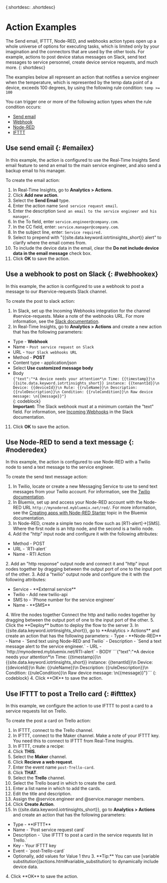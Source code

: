 {:shortdesc: .shortdesc}

# Action Examples

The Send email, IFTTT, Node-RED, and webhooks action types open up a whole universe of options for executing tasks, which is limited only by your imagination and the connectors that are used by the other tools. For example, actions to post device status messages on Slack, send text messages to service personnel, create device service requests, and much more.
{: shortdesc}

The examples below all represent an action that notifies a service engineer when the temperature, which is represented by the temp data point of a device, exceeds 100 degrees, by using the following rule condition:
`temp >= 100`

You can trigger one or more of the following action types when the rule condition occurs:  
 - [Send email](#emailex "Send email")
 - [Webhook](#webhookex "Webhook")
 - [Node-RED](#noderedex "Node-RED")
 - [IFTTT](#iftttex "IFTTT")

## Use send email {: #emailex}
In this example, the action is configured to use the Real-Time Insights Send email feature to send an email to the main service engineer, and also send a backup email to his manager.

To create the email action:
1. In Real-Time Insights, go to **Analytics > Actions**.
2. Click **Add new action**.
3. Select the **Send Email** type.
4. Enter the action name `Send service request email`.
5. Enter the description `Send an email to the service engineer and his manager`.
6. In the To field, enter `service.engineer@company.com`.
7. In the CC field, enter: `service.manager@company.com`.
8. In the subject line, enter: `Service required.`
9. Select to prepend with "{{site.data.keyword.iotrtinsights_short}} alert" to clarify where the email comes from.
10. To include the device data in the email, clear the **Do not include device data in the email message** check box.
11. Click **OK** to save the action.  




## Use a webhook to post on Slack {: #webhookex}

In this example, the action is configured to use a webhook to post a message to our #service-requests Slack channel.

To create the post to slack action:
1. In Slack, set up the Incoming Webhooks integration for the channel #service-requests. Make a note of the webhooks URL. For more information, see the [Slack documentation](https://api.slack.com/incoming-webhooks).
2. In Real-Time Insights, go to **Analytics > Actions** and create a new action that has the following parameters:
 - Type - **Webhook**
 - Name - `Post service request on Slack`
 - URL - `Your Slack webhooks URL`
 - Method - **POST**
 - Content type - application/json
 - Select **Use customized message body**
 - Body  
 ```{"text":"*A device needs your attention*\n Time: {{timestamp}}\n {{site.data.keyword.iotrtinsights_short}} instance: {{tenantId}}\n Device: {{deviceId}}\n Rule: {{ruleName}}\n Description: {{ruleDescription}}\n Condition: {{ruleCondition}}\n Raw device message: \n{{message}}"}```  
 {: codeblock}  
 **Important:** The Slack webhook must at a minimum contain the "text" field. For information, see [Incoming Webhooks](https://api.slack.com/incoming-webhooks "Slack documentation") in the Slack documentation.
11. Click **OK** to save the action.

## Use Node-RED to send a text message {: #noderedex}

In this example, the action is configured to use Node-RED with a Twilio node to send a text message to the service engineer.

To create the send text message action:
1. In Twilio, locate or create a new Messaging Service to use to send text messages from your Twilio account. For information, see the [Twilio documentation](https://www.twilio.com/help).
1. In Bluemix, set up and access your Node-RED account with the Node-RED URL `http://mynodered.mybluemix.net/red/`. For more information, see the [Creating apps with Node-RED Starter](https://www.ng.bluemix.net/docs/starters/Node-RED/nodered.html) topic in the Bluemix documentation.
2. In Node-RED, create a simple two node flow such as [RTI-alert]->[SMS].  
Where the first node is an http node, and the second is a twilio node.
 1. Add the "http" input node and configure it with the following attributes:
  <ul>
  <li>Method - POST</li>
  <li>URL - `RTI-alert`</li>
  <li>Name - RTI Action</li>
  </ul>
  2. Add an "http response" output node and connect it and "http" input nodes together by dragging between the output port of one to the input port of the other.
  3. Add a "twilio" output node and configure the it with the following attributes:
  <ul>
  <li>Service - **External service**</li>
  <li>Twilio - Add new twilio-api</li>
  <li>SMS to - `Phone number for the service engineer`</li>
  <li>Name - **SMS**</li>
  </ul>
  4. Wire the nodes together  
  Connect the http and twilio nodes together by dragging between the output port of one to the input port of the other.
  5. Click the **Deploy** button to deploy the flow to the server
3. In {{site.data.keyword.iotrtinsights_short}}, go to **Analytics > Actions** and create an action that has the following parameters:
 - Type - **Node-RED**
 - Name - `Send text using Node-RED and Twilio`
 - Description - `Send a text message alert to the service engineer.`
 - URL - `http://mynodered.mybluemix.net/RTI-alert`
 - BODY   
 ```{"text":"*A device needs your attention*\n Time: {{timestamp}}\n {{site.data.keyword.iotrtinsights_short}} instance: {{tenantId}}\n Device: {{deviceId}}\n Rule: {{ruleName}}\n Description: {{ruleDescription}}\n Condition: {{ruleCondition}}\n Raw device message: \n{{message}}"}```  
 {: codeblock}
4. Click **OK** to save the action.

## Use IFTTT to post a Trello card {: #iftttex}

In this example, we configure the action to use IFTTT to post a card to a service requests list on Trello.

To create the post a card on Trello action:
1.	In IFTTT, connect to the Trello channel.
2.	In IFTTT, connect to the Maker channel. Make a note of your IFTTT key. You need this to connect to IFTTT from Real-Time Insights.
5.	In IFTTT, create a recipe:
 1. Click **THIS**.
 2. Select the **Maker** channel.  
 2. Click **Recieve a web request**.
 3. Enter the event name `post-Trello-card`.
 4. Click **THAT**.
 5. Select the **Trello** channel.
 6. Select the Trello board in which to create the card.
 7. Enter a list name in which to add the cards.
 8. Edit the title and description.
 9. Assign the @service.engineer and @service.manager members.
 8. Click **Create Action**.   
3. In {{site.data.keyword.iotrtinsights_short}}, go to **Analytics > Actions** and create an action that has the following parameters:
<ul>
<li>Type - **IFTTT**</li>
<li>Name - `Post service request card`</li>
<li>Description - `Use IFTTT to post a card in the service requests list in Trello.`</li>
<li>Key - Your IFTTT key</li>
<li>Event - `post-Trello-card`</li>
<li>Optionally, add values for Value 1 thru 3. **Tip:** You can use [variable substitution](actions.html#variable_substitution) to dynamically include device data.</li>
</ul>
4. Click **OK** to save the action.
